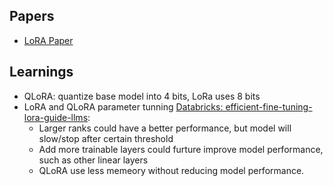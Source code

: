 ## Papers
- [LoRA Paper](https://arxiv.org/pdf/2305.14314.pdf)

## Learnings
- QLoRA: quantize base model into 4 bits, LoRa uses 8 bits
- LoRA and QLoRA parameter tunning [Databricks: efficient-fine-tuning-lora-guide-llms](https://www.databricks.com/blog/efficient-fine-tuning-lora-guide-llms):
    - Larger ranks could have a better performance, but model will slow/stop after certain threshold
    - Add more trainable layers could furture improve model performance, such as other linear layers
    - QLoRA use less memeory without reducing model performance.
